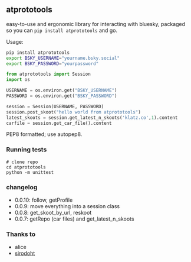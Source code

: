 ## atprototools

easy-to-use and ergonomic library for interacting with bluesky, packaged so you can `pip
install atprototools` and go.

Usage:

```bash
pip install atprototools
export BSKY_USERNAME="yourname.bsky.social"
export BSKY_PASSWORD="yourpassword"
```

```python
from atprototools import Session
import os

USERNAME = os.environ.get("BSKY_USERNAME")
PASSWORD = os.environ.get("BSKY_PASSWORD")

session = Session(USERNAME, PASSWORD)
session.post_skoot("hello world from atprototools")
latest_skoots = session.get_latest_n_skoots('klatz.co',1).content
carfile = session.get_car_file().content
```

PEP8 formatted; use autopep8.

### Running tests

```
# clone repo
cd atprototools
python -m unittest
```

### changelog

- 0.0.10: follow, getProfile
- 0.0.9: move everything into a session class
- 0.0.8: get_skoot_by_url, reskoot
- 0.0.7: getRepo (car files) and get_latest_n_skoots

### Thanks to 

- alice
- [sirodoht](https://github.com/sirodoht)
